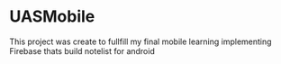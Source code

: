 # UASMobile
This project was create to fullfill my final mobile learning implementing Firebase thats build notelist for android

